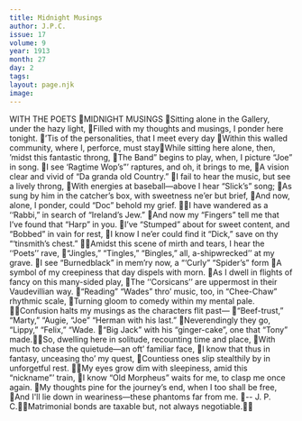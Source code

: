 ```yaml
---
title: Midnight Musings
author: J.P.C.
issue: 17
volume: 9
year: 1913
month: 27
day: 2
tags:
layout: page.njk
image:
---
```

WITH THE POETS MIDNIGHT MUSINGS Sitting alone in the Gallery, under the hazy light, Filled with my thoughts and musings, I ponder here tonight. ’Tis of the personalities, that I meet every day Within this walled community, where I, perforce, must stayWhile sitting here alone, then, ’midst this fantastic throng, The Band” begins to play, when, I picture “Joe” in song. I see ‘Ragtime Wop’s”’ raptures, and oh, it brings to me, A vision clear and vivid of “Da granda old Country.” I fail to hear the music, but see a lively throng, With energies at baseball—above I hear “Slick’s” song; As sung by him in the catcher’s box, with sweetness ne’er but brief, And now, alone, I ponder, could “Doc” behold my grief. I have wandered as a ‘‘Rabbi,” in search of “Ireland’s Jew.” And now my “Fingers” tell me that I’ve found that “Harp” in you. I’ve “Stumped” about for sweet content, and “Bobbed” in vain for rest, I know I ne’er could find it “Dick,” save on thy “‘tinsmith’s chest.” Amidst this scene of mirth and tears, I hear the ‘‘Poets’’ rave, “Jingles,” “Tingles,” “Bingles,” all, a-shipwrecked’’ at my grave. I see “Burnedblack” in mem’ry now, a “‘Curly” “Spider’s” form A symbol of my creepiness that day dispels with morn. As I dwell in flights of fancy on this many-sided play, The ‘‘Corsicans’’ are uppermost in their Vaudevillian way. “Reading” “Wades” thro’ music, too, in “Chee-Chaw” rhythmic scale, Turning gloom to comedy within my mental pale. Confusion halts my musings as the characters flit past— “Beef-trust,” “Marty,” “Augie, “Joe” “Herman with his last.” Neverendingly they go, “Lippy,” “Felix,” “Wade. “Big Jack” with his “ginger-cake”, one that “Tony” made.So, dwelling here in solitude, recounting time and place, With much to chase the quietude—an oft’ familiar face, I know that thus in fantasy, unceasing tho’ my quest, Countiess ones slip stealthily by in unforgetful rest. My eyes grow dim with sleepiness, amid this “nickname”’ train, I know “Old Morpheus” waits for me, to clasp me once again. My thoughts pine for the journey’s end, when I too shall be free, And I'll lie down in weariness—these phantoms far from me. -- J. P. C.Matrimonial bonds are taxable but, not always negotiable.
